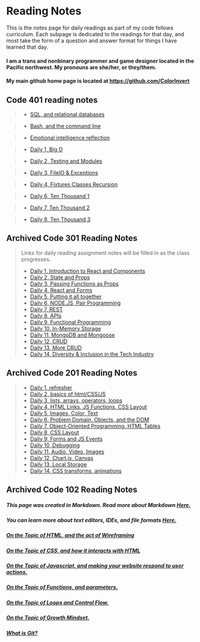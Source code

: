 # Reading Notes

 This is the notes page for daily readings as part of my code fellows curriculum. Each subpage is dedicated to the readings for that day, and most take the form of a question and answer format for things I have learned that day.

#### I am a trans and nonbinary programmer and game designer located in the Pacific northwest. My pronouns are she/her, or they/them.

#### My main github home page is located at <https://github.com/ColorInvert>

## Code 401 reading notes

>- [SQL, and relational databases](https://colorinvert.github.io/reading-notes/sql)

>- [Bash, and the command line](https://colorinvert.github.io/reading-notes/cmd)

>- [Emotional intelligence reflection](https://colorinvert.github.io/reading-notes/emotional-Intelligence)

>- [Daily 1, Big O](https://colorinvert.github.io/reading-notes/401-01)

>- [Daily 2, Testing and Modules](https://colorinvert.github.io/reading-notes/401-02)

>- [Daily 3, FileIO & Exceptions](https://colorinvert.github.io/reading-notes/401-03)

>- [Daily 4, Fixtures Classes Recursion](https://colorinvert.github.io/reading-notes/401-04)

>- [Daily 6, Ten Thousand 1](https://colorinvert.github.io/reading-notes/401-06)

>- [Daily 7, Ten Thousand 2](https://colorinvert.github.io/reading-notes/401-07)

>- [Daily 8, Ten Thousand 3](https://colorinvert.github.io/reading-notes/401-08)




## Archived Code 301 Reading Notes
> Links for daily reading assignment notes will be filled in as the class progresses.
>
>- [Daily 1, Introduction to React and Components](https://colorinvert.github.io/reading-notes/301-01)
>- [Daily 2, State and Props](https://colorinvert.github.io/reading-notes/301-02)
>- [Daily 3, Passing Functions as Props](https://colorinvert.github.io/reading-notes/301-03)
>- [Daily 4, React and Forms](https://colorinvert.github.io/reading-notes/301-04)
>- [Daily 5, Putting it all together](https://colorinvert.github.io/reading-notes/301-05)
>- [Daily 6, NODE.JS, Pair Programming](https://colorinvert.github.io/reading-notes/301-06)
>- [Daily 7, REST](https://colorinvert.github.io/reading-notes/301-07)
>- [Daily 8, APIs](https://colorinvert.github.io/reading-notes/301-08)
>- [Daily 9, Functional Programming](https://colorinvert.github.io/reading-notes/301-09)
>- [Daily 10, In-Memory Storage](https://colorinvert.github.io/reading-notes/301-10)
>- [Daily 11, MongoDB and Mongoose](https://colorinvert.github.io/reading-notes/301-11)
>- [Daily 12, CRUD](https://colorinvert.github.io/reading-notes/301-12)
>- [Daily 13, More CRUD](https://colorinvert.github.io/reading-notes/301-13)
>- [Daily 14, Diversity & Inclusion in the Tech Industry](https://colorinvert.github.io/reading-notes/301-14)

## Archived Code 201 Reading Notes

>- [Daily 1, refresher](https://colorinvert.github.io/reading-notes/class-01)
>- [Daily 2, basics of html/CSS/JS](https://colorinvert.github.io/reading-notes/class-02)
>- [Daily 3, lists, arrays, operators, loops](https://colorinvert.github.io/reading-notes/class-03)
>- [Daily 4, HTML Links, JS Functions, CSS Layout](https://colorinvert.github.io/reading-notes/class-04)
>- [Daily 5, Images, Color, Text](https://colorinvert.github.io/reading-notes/class-05)
>- [Daily 6, Problem Domain, Objects, and the DOM](https://colorinvert.github.io/reading-notes/class-06)
>- [Daily 7, Object-Oriented Programming, HTML Tables](https://colorinvert.github.io/reading-notes/class-07)
>- [Daily 8, CSS Layout](https://colorinvert.github.io/reading-notes/class-08)
>- [Daily 9, Forms and JS Events](https://colorinvert.github.io/reading-notes/class-09)
>- [Daily 10, Debugging](https://colorinvert.github.io/reading-notes/class-10)
>- [Daily 11, Audio, Video, Images](https://colorinvert.github.io/reading-notes/class-11)
>- [Daily 12, Chart.js, Canvas](https://colorinvert.github.io/reading-notes/class-12)
>- [Daily 13, Local Storage](https://colorinvert.github.io/reading-notes/class-13)
>- [Daily 14, CSS transforms, animations](https://colorinvert.github.io/reading-notes/class-14)

## Archived Code 102 Reading Notes

##### This page was created in Markdown. Read more about Markdown [Here.](https://colorinvert.github.io/reading-notes/About-Markdown)

##### You can learn more about text editors, IDEs, and file formats [Here.](https://colorinvert.github.io/reading-notes/Choosing-A-Text-Editor)

##### [On the Topic of HTML, and the act of Wireframing](https://colorinvert.github.io/reading-notes/Html-And-Wireframes)

##### [On the Topic of CSS, and how it interacts with HTML](https://colorinvert.github.io/reading-notes/CSS)

##### [On the Topic of Javascript, and making your website respond to user actions.](https://colorinvert.github.io/reading-notes/Javascript)

##### [On the Topic of Functions, and parameters.](https://colorinvert.github.io/reading-notes/Functions)

##### [On the Topic of Loops and Control Flow.](https://colorinvert.github.io/reading-notes/Loops)

##### [On the Topic of Growth Mindset.](https://colorinvert.github.io/reading-notes/Growth-Mindset)

##### [What is Git?](https://colorinvert.github.io/reading-notes/What-Is-Git)

